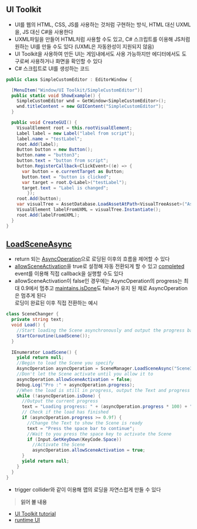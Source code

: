 ## UI Toolkit
- UI를 웹의 HTML, CSS, JS를 사용하는 것처럼 구현하는 방식, HTML 대신 UXML을, JS 대신 C#을 사용한다   
- UXML파일을 만들어 HTML처럼 사용할 수도 있고, C# 스크립트를 이용해 JS처럼 원하는 UI를 만들 수도 있다 (UXML은 자동완성이 지원되지 않음)   
- UI Toolkit을 사용하여 만든 UI는 게임내에서도 사용 가능하지만 에디터에서도 도구로써 사용하거나 화면을 확인할 수 있다   
- C# 스크립트로 UI를 생성하는 코드   
```C#
public class SimpleCustomEditor : EditorWindow {

  [MenuItem("Window/UI Toolkit/SimpleCustomEditor")]
  public static void ShowExample() {
    SimpleCustomEditor wnd = GetWindow<SimpleCustomEditor>();
    wnd.titleContent = new GUIContent("SimpleCustomEditor");
  }

  public void CreateGUI() {
    VisualElement root = this.rootVisualElement;
    Label label = new Label("label from script");
    label.name = "testLabel";
    root.Add(label);
    Button button = new Button();
    button.name = "button3";
    button.text = "button from script";
    button.RegisterCallback<ClickEvent>((e) => {
      var button = e.currentTarget as Button; 
      button.text = "button is clicked";
      var target = root.Q<Label>("testLabel");
      target.text = "Label is changed";
        });
    root.Add(button);
    var visualTree = AssetDatabase.LoadAssetAtPath<VisualTreeAsset>("Assets/Editor/SimpleCustomEditor.uxml");
    VisualElement labelFromUXML = visualTree.Instantiate();
    root.Add(labelFromUXML);
  }
}
```
## [LoadSceneAsync](https://docs.unity3d.com/6000.0/Documentation/ScriptReference/SceneManagement.SceneManager.LoadSceneAsync.html)
- return 되는 [AsyncOperation](https://docs.unity3d.com/6000.0/Documentation/ScriptReference/AsyncOperation.html)으로 로딩된 이후의 흐름을 제어할 수 있다   
- [allowSceneActivation](https://docs.unity3d.com/6000.0/Documentation/ScriptReference/AsyncOperation-allowSceneActivation.html)을 true로 설정해 자동 전환되게 할 수 있고 [completed](https://docs.unity3d.com/6000.0/Documentation/ScriptReference/AsyncOperation-completed.html) event를 이용해 직접 callback을 실행할 수도 있다   
- allowSceneActivation이 false인 경우에는 AsyncOperation의 progress는 최대 0.9에서 멈추고 [maintains.isDone](https://docs.unity3d.com/6000.0/Documentation/ScriptReference/maintains-isDone.html)도 false가 유지 된 채로 AsyncOperation은 멈추게 된다   
  로딩이 완료된 이후 직접 전환하는 예시   
```C#
class SceneChanger {
  private string text;
  void Load() {
    //Start loading the Scene asynchronously and output the progress bar
    StartCoroutine(LoadScene());
  }
	
  IEnumerator LoadScene() {
    yield return null;
    //Begin to load the Scene you specify
    AsyncOperation asyncOperation = SceneManager.LoadSceneAsync("Scene3");
    //Don't let the Scene activate until you allow it to
    asyncOperation.allowSceneActivation = false;
    Debug.Log("Pro :" + asyncOperation.progress);
    //When the load is still in progress, output the Text and progress bar
    while (!asyncOperation.isDone) {
      //Output the current progress
      text = "Loading progress: " + (asyncOperation.progress * 100) + "%";
      // Check if the load has finished
      if (asyncOperation.progress >= 0.9f) {
        //Change the Text to show the Scene is ready
        text = "Press the space bar to continue";
        //Wait to you press the space key to activate the Scene
        if (Input.GetKeyDown(KeyCode.Space))
          //Activate the Scene
          asyncOperation.allowSceneActivation = true;
      }
      yield return null;
    }
  }
}
```
- trigger collider와 같이 이용해 맵의 로딩을 자연스럽게 만들 수 있다    
> **읽어 볼 내용**
- [UI Toolkit tutorial](https://docs.unity3d.com/Manual/UIE-simple-ui-toolkit-workflow.html)   
- [runtime UI](https://docs.unity3d.com/6000.0/Documentation/Manual/UIE-get-started-with-runtime-ui.html)   
